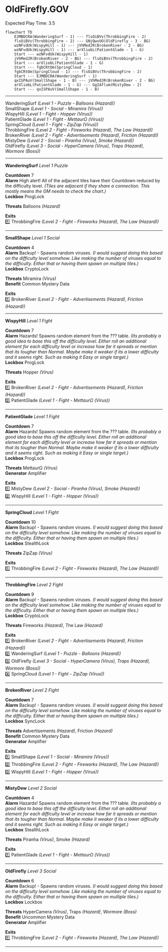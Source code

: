 # OldFirefly.GOV  
Expected Play Time: 3.5  
  
```mermaid  
flowchart TD  
	EJMBDCRA(WanderingSurf - 1) --- flsOiBVv(ThrobbingFire - 2)  
	flsOiBVv(ThrobbingFire - 2) --- GNjQwvUO(OldFirefly - 3 - BG)  
	wzNFvdUk(WispyHill - 1) --- jVhMedJR(BrokenRiver - 2 - BG)  
	wzNFvdUk(WispyHill - 1) --- arXliobL(PatientGlade - 1 - G)  
	Start --- wzNFvdUk(WispyHill - 1)  
	jVhMedJR(BrokenRiver - 2 - BG) --- flsOiBVv(ThrobbingFire - 2)  
	Start --- arXliobL(PatientGlade - 1 - G)  
	Start --- fgbCRtOm(SpringCloud - 1)  
	fgbCRtOm(SpringCloud - 1) --- flsOiBVv(ThrobbingFire - 2)  
	Start --- EJMBDCRA(WanderingSurf - 1)  
	qxISPAuV(SmallShape - 1 - B) --- jVhMedJR(BrokenRiver - 2 - BG)  
	arXliobL(PatientGlade - 1 - G) --- GgIAflum(MistyDew - 2)  
	Start --- qxISPAuV(SmallShape - 1 - B)  
```  
  
---  
  
WanderingSurf *(Level 1 - Puzzle - Balloons *(Hazard)*)*  
SmallShape *(Level 1 - Social - Miramira *(Virus)*)*  
WispyHill *(Level 1 - Fight - Hopper *(Virus)*)*  
PatientGlade *(Level 1 - Fight - MettaurΩ *(Virus)*)*  
SpringCloud *(Level 1 - Fight - ZipZap *(Virus)*)*  
ThrobbingFire *(Level 2 - Fight - Fireworks *(Hazard)*, The Law *(Hazard)*)*  
BrokenRiver *(Level 2 - Fight - Advertisements *(Hazard)*, Friction *(Hazard)*)*  
MistyDew *(Level 2 - Social - Piranha *(Virus)*, Smoke *(Hazard)*)*  
OldFirefly *(Level 3 - Social - HyperCamera *(Virus)*, Traps *(Hazard)*, Wormore *(Boss)*)*  
  
---  
  
**WanderingSurf** *Level 1 Puzzle*  
  
**Countdown** 7  
**Alarm** High alert! All of the adjacent tiles have their Countdown reduced by the difficulty level. *(Tiles are adjacent if they share a connection. This mostly means the GM needs to check the chart.)*  
**Lockbox** ProgLock  
  
**Threats** Balloons *(Hazard)*  
  
**Exits**  
:one: ThrobbingFire *(Level 2 - Fight - Fireworks *(Hazard)*, The Law *(Hazard)*)*  
  
---  
  
**SmallShape** *Level 1 Social*  
  
**Countdown** 4  
**Alarm** Backup! - Spawns random viruses. *(I would suggest doing this based on the difficulty level somehow. Like making the number of viruses equal to the difficulty. Either that or having them spawn on multiple tiles.)*  
**Lockbox** CryptoLock  
  
**Threats** Miramira *(Virus)*  
**Benefit** Common Mystery Data  
  
**Exits**  
:one: BrokenRiver *(Level 2 - Fight - Advertisements *(Hazard)*, Friction *(Hazard)*)*  
  
---  
  
**WispyHill** *Level 1 Fight*  
  
**Countdown** 7  
**Alarm** Hazards! Spawns random element from the ??? table. *(Its probably a good idea to base this off the difficulty level. Either roll an additional element for each difficulty level or increase how far it spreads or mention that its tougher than Normal. Maybe make it weaker if its a lower difficulty and it seems right. Such as making it Easy or single target.)*  
**Lockbox** ProgLock  
  
**Threats** Hopper *(Virus)*  
  
**Exits**  
:one: BrokenRiver *(Level 2 - Fight - Advertisements *(Hazard)*, Friction *(Hazard)*)*  
:two: PatientGlade *(Level 1 - Fight - MettaurΩ *(Virus)*)*  
  
---  
  
**PatientGlade** *Level 1 Fight*  
  
**Countdown** 7  
**Alarm** Hazards! Spawns random element from the ??? table. *(Its probably a good idea to base this off the difficulty level. Either roll an additional element for each difficulty level or increase how far it spreads or mention that its tougher than Normal. Maybe make it weaker if its a lower difficulty and it seems right. Such as making it Easy or single target.)*  
**Lockbox** ProgLock  
  
**Threats** MettaurΩ *(Virus)*  
**Generator** Amplifier  
  
**Exits**  
:one: MistyDew *(Level 2 - Social - Piranha *(Virus)*, Smoke *(Hazard)*)*  
:two: WispyHill *(Level 1 - Fight - Hopper *(Virus)*)*  
  
---  
  
**SpringCloud** *Level 1 Fight*  
  
**Countdown** 10  
**Alarm** Backup! - Spawns random viruses. *(I would suggest doing this based on the difficulty level somehow. Like making the number of viruses equal to the difficulty. Either that or having them spawn on multiple tiles.)*  
**Lockbox** StealthLock  
  
**Threats** ZipZap *(Virus)*  
  
**Exits**  
:one: ThrobbingFire *(Level 2 - Fight - Fireworks *(Hazard)*, The Law *(Hazard)*)*  
  
---  
  
**ThrobbingFire** *Level 2 Fight*  
  
**Countdown** 9  
**Alarm** Backup! - Spawns random viruses. *(I would suggest doing this based on the difficulty level somehow. Like making the number of viruses equal to the difficulty. Either that or having them spawn on multiple tiles.)*  
**Lockbox** CryptoLock  
  
**Threats** Fireworks *(Hazard)*, The Law *(Hazard)*  
  
**Exits**  
:one: BrokenRiver *(Level 2 - Fight - Advertisements *(Hazard)*, Friction *(Hazard)*)*  
:two: WanderingSurf *(Level 1 - Puzzle - Balloons *(Hazard)*)*  
:three: OldFirefly *(Level 3 - Social - HyperCamera *(Virus)*, Traps *(Hazard)*, Wormore *(Boss)*)*  
:four: SpringCloud *(Level 1 - Fight - ZipZap *(Virus)*)*  
  
---  
  
**BrokenRiver** *Level 2 Fight*  
  
**Countdown** 7  
**Alarm** Backup! - Spawns random viruses. *(I would suggest doing this based on the difficulty level somehow. Like making the number of viruses equal to the difficulty. Either that or having them spawn on multiple tiles.)*  
**Lockbox** SyncLock  
  
**Threats** Advertisements *(Hazard)*, Friction *(Hazard)*  
**Benefit** Common Mystery Data  
**Generator** Amplifier  
  
**Exits**  
:one: SmallShape *(Level 1 - Social - Miramira *(Virus)*)*  
:two: ThrobbingFire *(Level 2 - Fight - Fireworks *(Hazard)*, The Law *(Hazard)*)*  
:three: WispyHill *(Level 1 - Fight - Hopper *(Virus)*)*  
  
---  
  
**MistyDew** *Level 2 Social*  
  
**Countdown** 4  
**Alarm** Hazards! Spawns random element from the ??? table. *(Its probably a good idea to base this off the difficulty level. Either roll an additional element for each difficulty level or increase how far it spreads or mention that its tougher than Normal. Maybe make it weaker if its a lower difficulty and it seems right. Such as making it Easy or single target.)*  
**Lockbox** StealthLock  
  
**Threats** Piranha *(Virus)*, Smoke *(Hazard)*  
  
**Exits**  
:one: PatientGlade *(Level 1 - Fight - MettaurΩ *(Virus)*)*  
  
---  
  
**OldFirefly** *Level 3 Social*  
  
**Countdown** 6  
**Alarm** Backup! - Spawns random viruses. *(I would suggest doing this based on the difficulty level somehow. Like making the number of viruses equal to the difficulty. Either that or having them spawn on multiple tiles.)*  
**Lockbox** Lockbox  
  
**Threats** HyperCamera *(Virus)*, Traps *(Hazard)*, Wormore *(Boss)*  
**Benefit** Uncommon Mystery Data  
**Generator** Amplifier  
  
**Exits**  
:one: ThrobbingFire *(Level 2 - Fight - Fireworks *(Hazard)*, The Law *(Hazard)*)*  
  
---  

